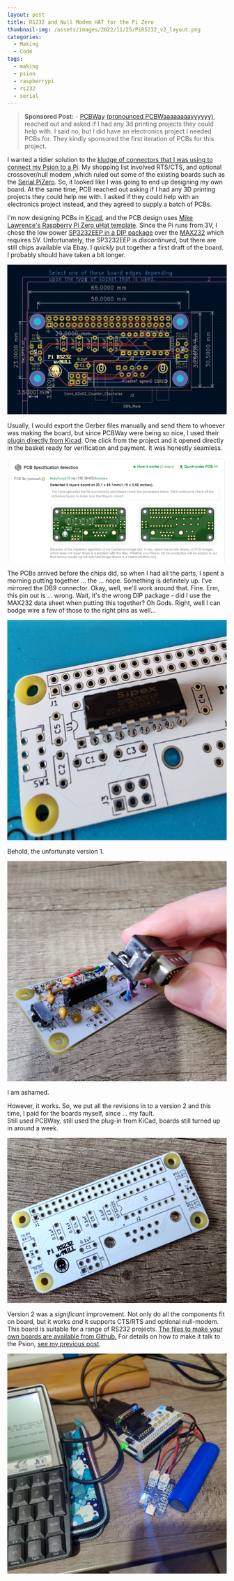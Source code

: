 ```yaml
---
layout: post
title: RS232 and Null Modem HAT for the Pi Zero
thumbnail-img: /assets/images/2022/11/25/PiRS232_v2_layout.png
categories:
  - Making
  - Code
tags: 
  - making
  - psion
  - raspberrypi
  - rs232
  - serial
---
```


>  __Sponsored Post:__ - [PCBWay](https://www.pcbway.com/) [(pronounced PCBWaaaaaaaayyyyyy)](https://www.youtube.com/watch?v=XKkCs2y9fQ8), reached out and asked if I had any 3d printing projects 
>  they could help with.  I said no, but I did have an electronics project I needed PCBs for.  They kindly sponsored the first 
>  iteration of PCBs for this project.

I wanted a tidier solution to the [kludge of connectors that I was using to connect my Psion to a Pi](2022-06-13-connecting-a-psion-to-a-raspberry-pi-with-serial/).  My shopping list involved RTS/CTS, and optional crossover/null modem ,which ruled out some of the existing boards such as the [Serial PiZero](https://thepihut.com/products/serial-pizero).  So, it looked like I was going to end up designing my 
own board.  At the same time, PCB reached out asking if I had any 3D printing projects they could help me with.  I asked 
if they could help with an electronics project instead, and they agreed to supply a batch of PCBs.

I'm now designing PCBs in [Kicad](https://www.kicad.org/), and the PCB design uses [Mike Lawrence's Raspberry Pi Zero uHat template](https://github.com/mikelawrence/RPi_Zero_pHat_Template).  Since the Pi runs from 3V, I chose the low power [SP3232EEP in a DIP package](https://assets.maxlinear.com/web/documents/sipex/datasheets/sp3222e_sp3232e.pdf) over the [MAX232](https://datasheets.maximintegrated.com/en/ds/MAX220-MAX249.pdf) which requires 5V.  Unfortunately, the SP3232EEP is _discontinued_, but there 
are still chips available via Ebay.  I _quickly_ put together a first draft of the board.  I probably should have taken a 
bit longer.

![This is actually the layout for PiRS232 V2, I didn't have a capture for V1](/assets/images/2022/11/25/PiRS232_v2_layout.png)

Usually, I would export the Gerber files manually and send them to whoever was making the board, but since PCBWay were 
being so nice, I used their [plugin directly from Kicad](https://github.com/pcbway/PCBWay-Plug-in-for-Kicad).  One click from the project and it opened directly in the basket 
ready for verification and payment.  It was honestly seamless.

![One click - ready to order in PCBWay](/assets/images/2022/11/25/PCBWay_purchase.png)

The PCBs arrived before the chips did, so when I had all the parts, I spent a morning putting together ... the ... nope. 
Something is definitely up.  I've mirrored the DB9 connector.  Okay, well, we'll work around that.  Fine.  Erm, this 
pin out is ... wrong.  Wait, it's the wrong DIP package - did I use the MAX232 data sheet when putting this together?  Oh Gods. 
Right, well I can bodge wire a few of those to the right pins as well...

![PiRS232 V1 - This chip doesn't fit](/assets/images/2022/11/25/PiRS232_v1_wrong_chip.jpg)

Behold, the unfortunate version 1.

![PiRS232 V1 - Kludge Special](/assets/images/2022/11/25/PiRS232_v1.jpg)

I am ashamed.

However, it works.  So, we put all the revisions in to a version 2 and this time, I paid for the boards myself, since ... my fault.  
Still used PCBWay, still used the plug-in from KiCad, boards still turned up in around a week.

![PiRS232 V2 - PCB](/assets/images/2022/11/25/PiRS232_v2_pcb.jpg)

Version 2 was a *significant* improvement.  Not only do all the components fit on board, but it works *and* it supports CTS/RTS and optional null-modem.  This board is suitable for a range of RS232 projects.  [The files to make your own boards are available from Github.](https://github.com/kianryan/PiRS232)  For details on how to make it talk to the Psion, [see my previous post](2022-06-13-connecting-a-psion-to-a-raspberry-pi-with-serial/).

![PiRS232 V2 - PCB](/assets/images/2022/11/25/PiRS232_v2_working.jpg)
